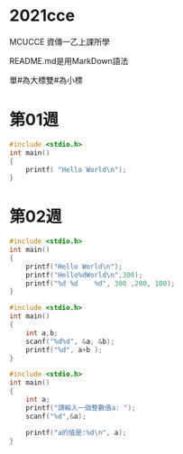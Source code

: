 # 2021cce
MCUCCE 資傳一乙上課所學

README.md是用MarkDown語法

單#為大標雙#為小標

# 第01週
```C
#include <stdio.h>
int main()
{
    printf( "Hello World\n");
}
```
# 第02週
```C
#include <stdio.h>
int main()
{
    printf("Hello World\n");
    printf("Hello%dWorld\n",300);
    printf("%d %d    %d", 300 ,200, 100);
}
```

```C
#include <stdio.h>
int main()
{
    int a,b;
    scanf("%d%d", &a, &b);
    printf("%d", a+b );
}
```

```C
#include <stdio.h>
int main()
{
    int a;
    printf("請輸入一個整數值a: ");
    scanf("%d",&a);

    printf("a的值是:%d\n", a);
}
```

